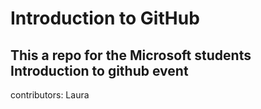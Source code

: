 # Introduction to GitHub
This a repo for the Microsoft students Introduction to github event
---
contributors: Laura
